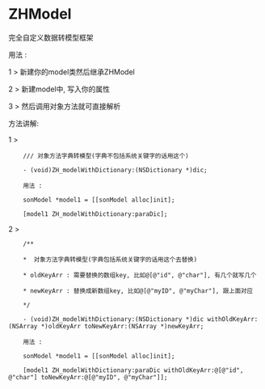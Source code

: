 # ZHModel
完全自定义数据转模型框架

用法 : 

1 > 新建你的model类然后继承ZHModel

2 > 新建model中, 写入你的属性

3 > 然后调用对象方法就可直接解析


方法讲解:

1 > 

        /// 对象方法字典转模型(字典不包括系统关键字的话用这个)
        
        - (void)ZH_modelWithDictionary:(NSDictionary *)dic;
        
        用法 : 
        
        sonModel *model1 = [[sonModel alloc]init];
        
        [model1 ZH_modelWithDictionary:paraDic];
        
        
2 >

        /**
        
        *  对象方法字典转模型(字典包括系统关键字的话用这个去替换)
        
        * oldKeyArr : 需要替换的数组key, 比如@[@"id", @"char"], 有几个就写几个
        
        * newKeyArr : 替换成新数组key, 比如@[@"myID", @"myChar"], 跟上面对应
        
        */
        
        - (void)ZH_modelWithDictionary:(NSDictionary *)dic withOldKeyArr:(NSArray *)oldKeyArr toNewKeyArr:(NSArray *)newKeyArr;
        
        用法 : 
        
        sonModel *model1 = [[sonModel alloc]init];
        
        [model1 ZH_modelWithDictionary:paraDic withOldKeyArr:@[@"id", @"char"] toNewKeyArr:@[@"myID", @"myChar"]];
        


        
        
        
        
